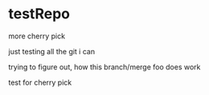 testRepo
========

more cherry pick

just testing all the git i can

trying to figure out, how this branch/merge foo does work

test for cherry pick
